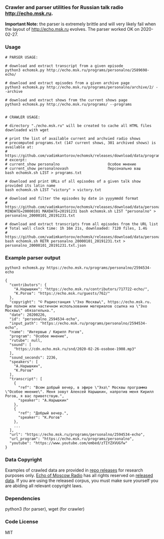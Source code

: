 ### Crawler and parser utilities for Russian talk radio http://echo.msk.ru.

**Important Note:** the parser is extremely brittle and will very likely fail when the layout of http://echo.msk.ru evolves. The parser worked OK on 2020-02-27.

### Usage
```shell
# PARSER USAGE:

# download and extract transcript from a given episode
python3 echomsk.py http://echo.msk.ru/programs/personalno/2589698-echo/

# download and extract episodes from a given archive page
python3 echomsk.py http://echo.msk.ru/programs/personalno/archive/2/ --archive

# download and extract shows from the current shows page
python3 echomsk.py http://echo.msk.ru/programs/ --programs


# CRAWLER USAGE:

# directory "./echo.msk.ru" will be created to cache all HTML files downloaded with wget

# print the list of available current and archvied radio shows
# precomputed programs.txt (147 current shows, 301 archived shows) is available at:
# https://github.com/vadimkantorov/echomsk/releases/download/data/programs.txt
# excerpt:
# current_show personalno                      Особое мнение
# current_show personalnovash                  Персонально ваш
bash echomsk.sh LIST > programs.txt

# download and print URLs of all episodes of a given talk show provided its latin name
bash echomsk.sh LIST "victory" > victory.txt

# download and filter the episodes by date in yyyymmdd format
# https://github.com/vadimkantorov/echomsk/releases/download/data/personalno_20000101_20191231.txt
MINDATE=20000101 MAXDATE=20191231 bash echomsk.sh LIST "personalno" > personalno_20000101_20191231.txt

# download and extract transcripts from all episodes from the URL list
# Total wall clock time: 1h 16m 21s, downloaded: 7120 files, 1.4G
# https://github.com/vadimkantorov/echomsk/releases/download/data/personalno_20000101_20191231.txt.json.gz
bash echomsk.sh RETR personalno_20000101_20191231.txt > personalno_20000101_20191231.txt.json
```

### Example parser output
```shell
python3 echomsk.py https://echo.msk.ru/programs/personalno/2594534-echo
```
```
{
  "contributors": {
    "А.Нарышкин": "https://echo.msk.ru/contributors/717722-echo/",
    "К.Рогов": "https://echo.msk.ru/guests/762/"
  },
  "copyright": "© Радиостанция \"Эхо Москвы\", https://echo.msk.ru. При полном или частичном использовании материалов ссылка на \"Эхо Москвы\" обязательна.",
  "date": 20200226,
  "id": "personalno_2594534-echo",
  "input_path": "https://echo.msk.ru/programs/personalno/2594534-echo",
  "name": "Интервью / Кирилл Рогов",
  "program": "Особое мнение",
  "rutube": null,
  "sound": [
    "https://cdn.echo.msk.ru/snd/2020-02-26-osoboe-1908.mp3"
  ],
  "sound_seconds": 2236,
  "speakers": [
    "А.Нарышкин",
    "К.Рогов"
  ],
  "transcript": [
    {
      "ref": "Всем добрый вечер, в эфире \"Эха\" Москвы программа \"Особое мнение\". Меня зовут Алексей Нарышкин, напротив меня Кирилл Рогов, я вас приветствую.",
      "speaker": "А.Нарышкин"
    },
    {
      "ref": "Добрый вечер.",
      "speaker": "К.Рогов"
    },
    ...
  ],
  "url": "https://echo.msk.ru/programs/personalno/2594534-echo",
  "url_program": "https://echo.msk.ru/programs/personalno",
  "youtube": "https://www.youtube.com/embed/zTIYZXVUGfw"
}
```

### Data Copyright
Examples of crawled data are provided in [repo releases](https://github.com/vadimkantorov/echomsk/releases/tag/data) for research purposes only. [Echo of Moscow Radio](http://echo.msk.ru) has all rights reserved on [released data](https://github.com/vadimkantorov/echomsk/releases/tag/data). If you are using the released corpus, you must make sure yourself you are abiding all relevant copyright laws.

### Dependencies
python3 (for parser), wget (for crawler) 

### Code License
MIT
